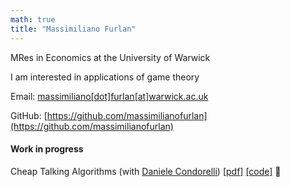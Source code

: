 ```yaml
---
math: true
title: "Massimiliano Furlan"
---
```


MRes in Economics at the University of Warwick

I am interested in applications of game theory

Email: [massimiliano[dot]furlan[at]warwick.ac.uk](mailto:massimiliano[dot]furlan[at]warwick.ac.uk)

GitHub: [https://github.com/massimilianofurlan](https://github.com/massimilianofurlan)

#### Work in progress

Cheap Talking Algorithms (with [Daniele Condorelli](https://www.condorelli.science)) [[pdf]](https://arxiv.org/pdf/2310.07867) [[code]](https://github.com/massimilianofurlan/rl_cheap_talk) 